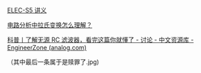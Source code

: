 [ELEC-S5 讲义](https://jalng-my.sharepoint.com/personal/wxu_a1p_b4_cm/Documents/For%20S5/%E6%88%91%E6%A0%A1%E6%95%99%E6%9D%90/ELEC/poly_DET05_ELEC.pdf)

[电路分析中拉氏变换怎么理解？](https://www.zhihu.com/question/51370097)

[科普丨了解无源 RC 滤波器，看完这篇你就懂了 - 讨论 - 中文资源库 - EngineerZone (analog.com)](https://ez.analog.com/cn/other/f/forum/112769/rc)

（其中最后一条属于是赎罪了.jpg)
